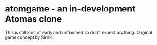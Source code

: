 # atomgame - an in-development Atomas clone

This is still kind of early and unfinished so don't expect anything. Original game concept by Sirnic.
